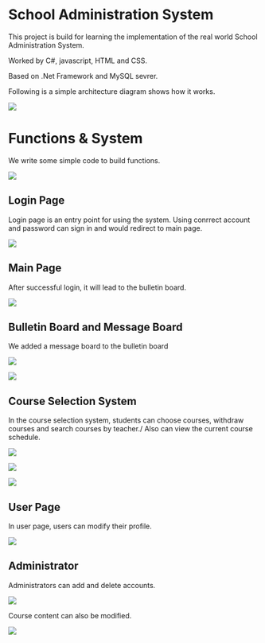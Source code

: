 # School Administration System

This project is build for learning the implementation of the real world School Administration System.

Worked by C#, javascript, HTML and CSS.

Based on .Net Framework and MySQL sevrer.

Following is a simple architecture diagram shows how it works.

![](https://github.com/ChLiZo/Web/blob/master/img/%E7%B0%A1%E5%96%AE%E6%9E%B6%E6%A7%8B.png)

# Functions & System

We write some simple code to build functions.

![](https://github.com/ChLiZo/Web/blob/master/img/%E7%B3%BB%E7%B5%B1%E6%9E%B6%E6%A7%8B.png)

## Login Page

Login page is an entry point for using the system.
Using conrrect account and password can sign in and would redirect to main page.

![](https://github.com/ChLiZo/Web/blob/master/img/login.png)

## Main Page

After successful login, it will lead to the bulletin board.

![](https://github.com/ChLiZo/Web/blob/master/img/mainPage.png)

## Bulletin Board and Message Board

We added a message board to the bulletin board

![](https://github.com/ChLiZo/Web/blob/master/img/bulletinBoard.png)

![](https://github.com/ChLiZo/Web/blob/master/img/commentBoard.png)

## Course Selection System

In the course selection system, students can choose courses, withdraw courses and search courses by teacher./
Also can view the current course schedule.

![](https://github.com/ChLiZo/Web/blob/master/img/course.png)

![](https://github.com/ChLiZo/Web/blob/master/img/findClass.png)

![](https://github.com/ChLiZo/Web/blob/master/img/schedule.png)

## User Page

In user page, users can modify their profile.

![](https://github.com/ChLiZo/Web/blob/master/img/userPage.png)

## Administrator

Administrators can add and delete accounts.

![](https://github.com/ChLiZo/Web/blob/master/img/administratorInterface.png)

Course content can also be modified.

![](https://github.com/ChLiZo/Web/blob/master/img/manuplateClass.png)

